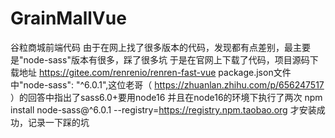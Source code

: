 # GrainMallVue
谷粒商城前端代码
由于在网上找了很多版本的代码，发现都有点差别，最主要是"node-sass"版本有很多，踩了很多坑
于是在官网上下载了代码，项目源码下载地址 https://gitee.com/renrenio/renren-fast-vue
package.json文件中"node-sass": "^6.0.1",这位老哥（ https://zhuanlan.zhihu.com/p/656247517 ）的回答中指出了sass6.0+要用node16
并且在node16的环境下执行了两次 npm install node-sass@^6.0.1 --registry=https://registry.npm.taobao.org 才安装成功，记录一下踩的坑
